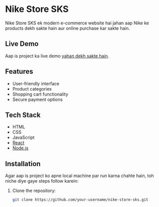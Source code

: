 # Nike Store SKS

Nike Store SKS ek modern e-commerce website hai jahan aap Nike ke products dekh sakte hain aur online purchase kar sakte hain.

## Live Demo

Aap is project ka live demo [yahan dekh sakte hain](https://vercel.com/syed-kashif-shah/nike-store-sks).

## Features

- User-friendly interface
- Product categories
- Shopping cart functionality
- Secure payment options

## Tech Stack

- HTML
- CSS
- JavaScript
- [React](https://reactjs.org/)
- [Node.js](https://nodejs.org/)

## Installation

Agar aap is project ko apne local machine par run karna chahte hain, toh niche diye gaye steps follow karein:

1. Clone the repository:

   ```bash
   git clone https://github.com/your-username/nike-store-sks.git

